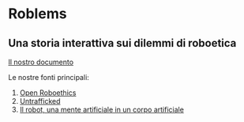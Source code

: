 # Roblems
## Una storia interattiva sui dilemmi di roboetica

[Il nostro documento](https://docs.google.com/document/d/1db1fxQ87VuaoGqahuS-Xp41Zukfy_B-QNmQ-Ao0APco/edit?usp=sharing)

Le nostre fonti principali:
1. [Open Roboethics](http://www.openroboethics.org/tag/dilemma/)
2. [Untrafficked](http://bharatyatra.online/untrafficked/)
3. [Il robot, una mente artificiale in un corpo artificiale](https://www.scienzainrete.it/contenuto/articolo/Il-robot-una-mente-artificiale-un-corpo-artificiale)
